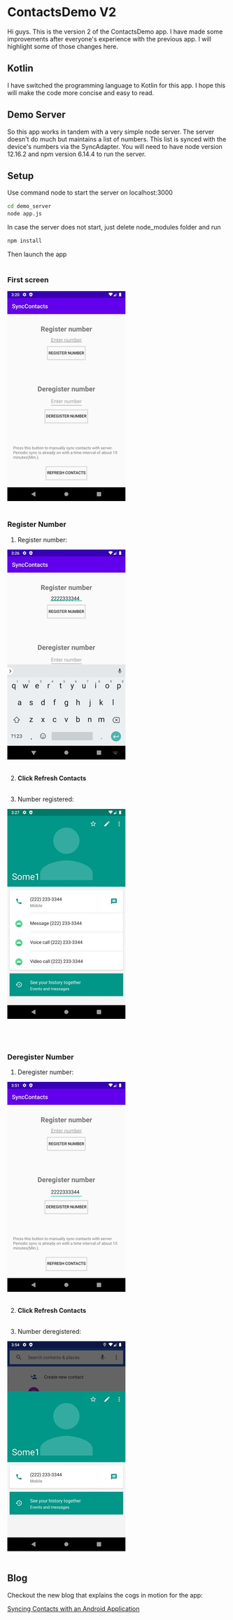 # ContactsDemo V2

Hi guys. This is the version 2 of the ContactsDemo app. I have made some improvements after everyone's experience with the previous app. I will highlight some of those changes here.

## Kotlin

I have switched the programming language to Kotlin for this app. I hope this will make the code more concise and easy to read.

## Demo Server

So this app works in tandem with a very simple node server. The server doesn't do much but maintains a list of numbers. This list is synced with the device's numbers via the SyncAdapter. You will need to have node version 12.16.2 and npm version 6.14.4 to run the server.

## Setup

Use command node to start the server on localhost:3000

```bash
cd demo_server
node app.js
```
In case the server does not start, just delete node_modules folder and run

```bash
npm install
```

Then launch the app <br /><br />


### First screen

![MainScreen](/resources/images/SyncContacts1.jpg) <br /><br />


### Register Number

1. Register number:

![Register](/resources/images/SyncContacts2.jpg) <br /><br />


2. **Click Refresh Contacts** <br /><br />


3. Number registered:

![ContactsScreen](/resources/images/SyncContacts3.jpg) <br /><br /> <br /><br />


### Deregister Number

1. Deregister number:

![Deregister](/resources/images/SyncContacts4.jpg) <br /><br />


2. **Click Refresh Contacts** <br /><br />


3. Number deregistered:

![ContactsScreen](/resources/images/SyncContacts5.jpg) <br /><br />

## Blog

Checkout the new blog that explains the cogs in motion for the app:


[Syncing Contacts with an Android Application](https://ajkh35.blogspot.com/2020/04/syncing-contacts-with-android.html)
